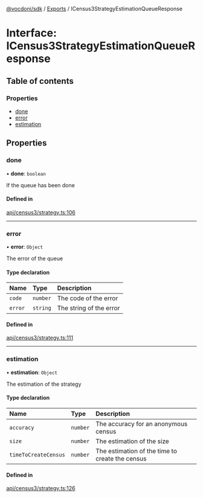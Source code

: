 [@vocdoni/sdk](/sdk) / [Exports](../modules.md) / ICensus3StrategyEstimationQueueResponse

# Interface: ICensus3StrategyEstimationQueueResponse

## Table of contents

### Properties

- [done](ICensus3StrategyEstimationQueueResponse.md#done)
- [error](ICensus3StrategyEstimationQueueResponse.md#error)
- [estimation](ICensus3StrategyEstimationQueueResponse.md#estimation)

## Properties

### done

• **done**: `boolean`

If the queue has been done

#### Defined in

[api/census3/strategy.ts:106](https://github.com/vocdoni/vocdoni-sdk/blob/2c8c18a/src/api/census3/strategy.ts#L106)

___

### error

• **error**: `Object`

The error of the queue

#### Type declaration

| Name | Type | Description |
| :------ | :------ | :------ |
| `code` | `number` | The code of the error |
| `error` | `string` | The string of the error |

#### Defined in

[api/census3/strategy.ts:111](https://github.com/vocdoni/vocdoni-sdk/blob/2c8c18a/src/api/census3/strategy.ts#L111)

___

### estimation

• **estimation**: `Object`

The estimation of the strategy

#### Type declaration

| Name | Type | Description |
| :------ | :------ | :------ |
| `accuracy` | `number` | The accuracy for an anonymous census |
| `size` | `number` | The estimation of the size |
| `timeToCreateCensus` | `number` | The estimation of the time to create the census |

#### Defined in

[api/census3/strategy.ts:126](https://github.com/vocdoni/vocdoni-sdk/blob/2c8c18a/src/api/census3/strategy.ts#L126)
